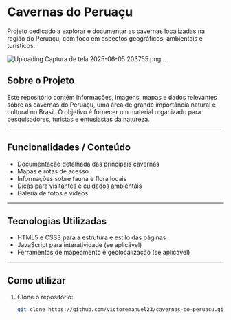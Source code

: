 # Cavernas do Peruaçu

Projeto dedicado a explorar e documentar as cavernas localizadas na região do Peruaçu, com foco em aspectos geográficos, ambientais e turísticos.









![Uploading Captura de tela 2025-06-05 203755.png…]()















## Sobre o Projeto

Este repositório contém informações, imagens, mapas e dados relevantes sobre as cavernas do Peruaçu, uma área de grande importância natural e cultural no Brasil. O objetivo é fornecer um material organizado para pesquisadores, turistas e entusiastas da natureza.

---

## Funcionalidades / Conteúdo

- Documentação detalhada das principais cavernas
- Mapas e rotas de acesso
- Informações sobre fauna e flora locais
- Dicas para visitantes e cuidados ambientais
- Galeria de fotos e vídeos

---

## Tecnologias Utilizadas

- HTML5 e CSS3 para a estrutura e estilo das páginas
- JavaScript para interatividade (se aplicável)
- Ferramentas de mapeamento e geolocalização (se aplicável)

---

## Como utilizar

1. Clone o repositório:  
   ```bash
   git clone https://github.com/victoremanuel23/cavernas-do-peruacu.git
